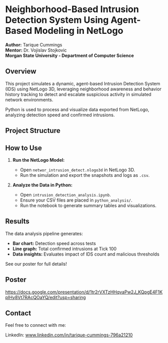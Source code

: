 # Neighborhood-Based Intrusion Detection System Using Agent-Based Modeling in NetLogo

**Author:** Tarique Cummings  
**Mentor:** Dr. Vojislav Stojkovic  
**Morgan State University - Department of Computer Science**

## Overview

This project simulates a dynamic, agent-based Intrusion Detection System (IDS) using NetLogo 3D, leveraging neighborhood awareness and behavior history tracking to detect and escalate suspicious activity in simulated network environments.

Python is used to process and visualize data exported from NetLogo, analyzing detection speed and confirmed intrusions.

## Project Structure


## How to Use

1. **Run the NetLogo Model:**
   - Open `networ_intrusion_detect.nlogo3d` in NetLogo 3D.
   - Run the simulation and export the snapshots and logs as `.csv`.

2. **Analyze the Data in Python:**
   - Open `intrusion_detection_analysis.ipynb`.
   - Ensure your CSV files are placed in `python_analysis/`.
   - Run the notebook to generate summary tables and visualizations.

## Results

The data analysis pipeline generates:
- **Bar chart:** Detection speed across tests
- **Line graph:** Total confirmed intrusions at Tick 100
- **Data insights:** Evaluates impact of IDS count and malicious thresholds

See our poster for full details!

## Poster

https://docs.google.com/presentation/d/1tr2rVXTzHHqvaPw2J_KQpgE4F1KpIHy8Vt7RAcQOaYQ/edit?usp=sharing

## Contact

Feel free to connect with me:

LinkedIn: www.linkedin.com/in/tarique-cummings-796a21210

